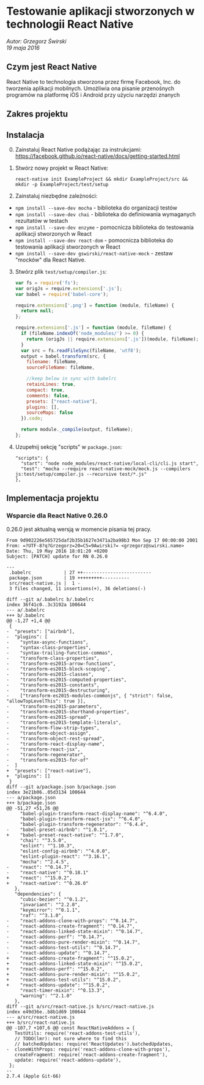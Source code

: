 # Testowanie aplikacji stworzonych w technologii React Native
*Autor: Grzegorz Świrski*<br />
*19 maja 2016*

## Czym jest React Native
React Native to technologia stworzona przez firmę Facebook, Inc. do tworzenia aplikacji mobilnych.
Umożliwia ona pisanie przenośnych programów na platformę iOS i Android przy użyciu narzędzi znanych


## Zakres projektu

## Instalacja
0. Zainstaluj React Native podążając za instrukcjami: https://facebook.github.io/react-native/docs/getting-started.html
1. Stwórz nowy projekt w React Native:

    ```
    react-native init ExampleProject && mkdir ExampleProject/src && mkdir -p ExampleProject/test/setup
    ```
2. Zainstaluj niezbędne zależności:
  - `npm install --save-dev mocha` - biblioteka do organizacji testów
  - `npm install --save-dev chai` - biblioteka do definiowania wymaganych rezultatów w testach
  - `npm install --save-dev enzyme` - pomocnicza biblioteka do testowania aplikacji stworzonych w React
  - `npm install --save-dev react-dom` - pomocnicza biblioteka do testowania aplikacji stworzonych w React
  - `npm install --save-dev gswirski/react-native-mock` - zestaw "mocków" dla React Native.
3. Stwórz plik `test/setup/compiler.js`:

    ```js
    var fs = require('fs');
    var origJs = require.extensions['.js'];
    var babel = require('babel-core');
    
    require.extensions['.png'] = function (module, fileName) {
      return null;
    };
    
    require.extensions['.js'] = function (module, fileName) {
      if (fileName.indexOf('node_modules/') >= 0) {
        return (origJs || require.extensions['.js'])(module, fileName);
      }
      var src = fs.readFileSync(fileName, 'utf8');
      output = babel.transform(src, {
        filename: fileName,
        sourceFileName: fileName,
    
        //keep below in sync with babelrc
        retainLines: true,
        compact: true,
        comments: false,
        presets: ["react-native"],
        plugins: [],
        sourceMaps: false
      }).code;
    
      return module._compile(output, fileName);
    };
    ```
4. Uzupełnij sekcję "scripts" w `package.json`:

    ```
    "scripts": {
      "start": "node node_modules/react-native/local-cli/cli.js start",
      "test": "mocha --require react-native-mock/mock.js --compilers js:test/setup/compiler.js --recursive test/*.js"
    },
    ````
    
## Implementacja projektu

### Wsparcie dla React Native 0.26.0
0.26.0 jest aktualną wersją w momencie pisania tej pracy.

```
From 9d902226e565725daf2b35b1627e3471a2ba98b3 Mon Sep 17 00:00:00 2001
From: =?UTF-8?q?Grzegorz=20=C5=9Awirski?= <grzegorz@swirski.name>
Date: Thu, 19 May 2016 18:01:20 +0200
Subject: [PATCH] update for RN 0.26.0

---
 .babelrc            | 27 ++-------------------------
 package.json        | 19 +++++++++----------
 src/react-native.js |  1 -
 3 files changed, 11 insertions(+), 36 deletions(-)

diff --git a/.babelrc b/.babelrc
index 36f41c0..3c3192a 100644
--- a/.babelrc
+++ b/.babelrc
@@ -1,27 +1,4 @@
 {
-  "presets": ["airbnb"],
-  "plugins": [
-    "syntax-async-functions",
-    "syntax-class-properties",
-    "syntax-trailing-function-commas",
-    "transform-class-properties",
-    "transform-es2015-arrow-functions",
-    "transform-es2015-block-scoping",
-    "transform-es2015-classes",
-    "transform-es2015-computed-properties",
-    "transform-es2015-constants",
-    "transform-es2015-destructuring",
-    ["transform-es2015-modules-commonjs", { "strict": false, "allowTopLevelThis": true }],
-    "transform-es2015-parameters",
-    "transform-es2015-shorthand-properties",
-    "transform-es2015-spread",
-    "transform-es2015-template-literals",
-    "transform-flow-strip-types",
-    "transform-object-assign",
-    "transform-object-rest-spread",
-    "transform-react-display-name",
-    "transform-react-jsx",
-    "transform-regenerator",
-    "transform-es2015-for-of"
-  ]
+  "presets": ["react-native"],
+  "plugins": []
 }
diff --git a/package.json b/package.json
index 3e21b06..05d3134 100644
--- a/package.json
+++ b/package.json
@@ -51,27 +51,26 @@
     "babel-plugin-transform-react-display-name": "^6.4.0",
     "babel-plugin-transform-react-jsx": "^6.4.0",
     "babel-plugin-transform-regenerator": "^6.4.4",
-    "babel-preset-airbnb": "^1.0.1",
+    "babel-preset-react-native": "^1.7.0",
     "chai": "^3.5.0",
     "eslint": "^1.10.3",
     "eslint-config-airbnb": "^4.0.0",
     "eslint-plugin-react": "^3.16.1",
     "mocha": "^2.4.5",
-    "react": "^0.14.7",
-    "react-native": "^0.18.1"
+    "react": "^15.0.2",
+    "react-native": "^0.26.0"
   },
   "dependencies": {
     "cubic-bezier": "^0.1.2",
     "invariant": "^2.2.0",
     "keymirror": "^0.1.1",
     "raf": "^3.1.0",
-    "react-addons-clone-with-props": "^0.14.7",
-    "react-addons-create-fragment": "^0.14.7",
-    "react-addons-linked-state-mixin": "^0.14.7",
-    "react-addons-perf": "^0.14.7",
-    "react-addons-pure-render-mixin": "^0.14.7",
-    "react-addons-test-utils": "^0.14.7",
-    "react-addons-update": "^0.14.7",
+    "react-addons-create-fragment": "^15.0.2",
+    "react-addons-linked-state-mixin": "^15.0.2",
+    "react-addons-perf": "^15.0.2",
+    "react-addons-pure-render-mixin": "^15.0.2",
+    "react-addons-test-utils": "^15.0.2",
+    "react-addons-update": "^15.0.2",
     "react-timer-mixin": "^0.13.3",
     "warning": "^2.1.0"
   },
diff --git a/src/react-native.js b/src/react-native.js
index e49d36e..b8b1d69 100644
--- a/src/react-native.js
+++ b/src/react-native.js
@@ -107,7 +107,6 @@ const ReactNativeAddons = {
   TestUtils: require('react-addons-test-utils'),
   // TODO(lmr): not sure where to find this
   // batchedUpdates: require('ReactUpdates').batchedUpdates,
-  cloneWithProps: require('react-addons-clone-with-props'),
   createFragment: require('react-addons-create-fragment'),
   update: require('react-addons-update'),
 };
-- 
2.7.4 (Apple Git-66)
```
